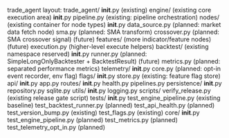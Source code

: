 trade_agent layout:
trade_agent/
    __init__.py                   (existing)
    engine/                       (existing core execution area)
        __init__.py
        pipeline.py               (existing: pipeline orchestration)
        nodes/                    (existing container for node types)
            __init__.py
            data_source.py        (planned: market data fetch node)
            sma.py                (planned: SMA transform)
            crossover.py          (planned: SMA crossover signal)
            (future) features/    (more indicator/feature nodes)
        (future) execution.py     (higher-level execute helpers)
    backtest/                     (existing namespace reserved)
        __init__.py
        runner.py                 (planned: SimpleLongOnlyBacktester + BacktestResult)
        (future) metrics.py       (planned: separated performance metrics)
    telemetry/
        __init__.py
        core.py                   (planned: opt-in event recorder, env flag)
    flags/
        __init__.py
        store.py                   (existing: feature flag store)
    api/
        __init__.py
        app.py
        routes/
            __init__.py
            health.py
            pipelines.py
        persistence/
            __init__.py
            repository.py
            sqlite.py
        utils/
            __init__.py
            logging.py
    scripts/
        verify_release.py        (existing release gate script)
    tests/
        __init__.py
        test_engine_pipeline.py  (existing baseline)
        test_backtest_runner.py  (planned)
        test_api_health.py       (planned)
        test_version_bump.py     (existing)
        test_flags.py            (existing)
        core/
            __init__.py
            test_engine_pipeline.py (planned)
            test_metrics.py         (planned)
            test_telemetry_opt_in.py (planned)
